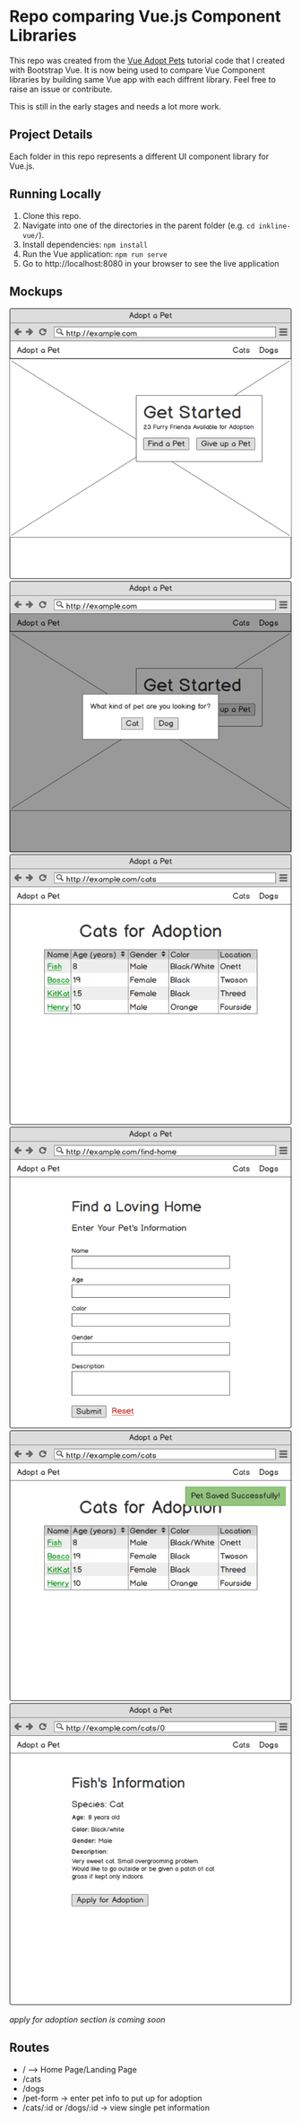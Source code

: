 # Repo comparing Vue.js Component Libraries

This repo was created from the [Vue Adopt Pets](https://github.com/gwenf/vue-adopt-pets) tutorial code that I created with Bootstrap Vue. It is now being used to compare Vue Component libraries by building same Vue app with each diffrent library. Feel free to raise an issue or contribute.

This is still in the early stages and needs a lot more work.

## Project Details

Each folder in this repo represents a different UI component library for Vue.js.

## Running Locally

1. Clone this repo.
1. Navigate into one of the directories in the parent folder (e.g. `cd inkline-vue/`).
1. Install dependencies: `npm install`
1. Run the Vue application: `npm run serve`
1. Go to http://localhost:8080 in your browser to see the live application

## Mockups

<img src="home_page.png" alt="home page mockup">

<img src="pet_type_modal.png" alt="pet type modal mockup">

<img src="pet_table.png" alt="pet table mockup">

<img src="pet_form.png" alt="pet form mockup">

<img src="saved_pet.png" alt="pet saved success mockup">

<img src="pet_info.png" alt="pet info mockup">

*apply for adoption section is coming soon*

## Routes

* / --> Home Page/Landing Page
* /cats
* /dogs
* /pet-form -> enter pet info to put up for adoption
* /cats/:id or /dogs/:id -> view single pet information

